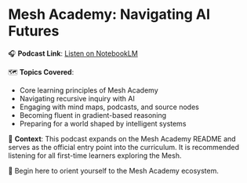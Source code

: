 # Mesh Academy: Navigating AI Futures

🎧 **Podcast Link**: [Listen on NotebookLM](https://notebooklm.google.com/notebook/8adc3693-fd6f-4c78-bba7-4537532f5cc0/audio)

🗺️ **Topics Covered**:
- Core learning principles of Mesh Academy
- Navigating recursive inquiry with AI
- Engaging with mind maps, podcasts, and source nodes
- Becoming fluent in gradient-based reasoning
- Preparing for a world shaped by intelligent systems

📝 **Context**:
This podcast expands on the Mesh Academy README and serves as the official entry point into the curriculum. It is recommended listening for all first-time learners exploring the Mesh.

🧭 Begin here to orient yourself to the Mesh Academy ecosystem.
